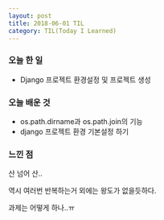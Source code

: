 ```yaml
---
layout: post
title: 2018-06-01 TIL
category: TIL(Today I Learned)
---
```




### 오늘 한 일

- Django 프로젝트 환경설정 및 프로젝트 생성





### 오늘 배운 것

- os.path.dirname과 os.path.join의 기능
- django 프로젝트 환경 기본설정 하기





### 느낀 점

산 넘어 산..

역시 여러번 반복하는거 외에는 왕도가 없을듯하다.

과제는 어떻게 하나..ㅠ